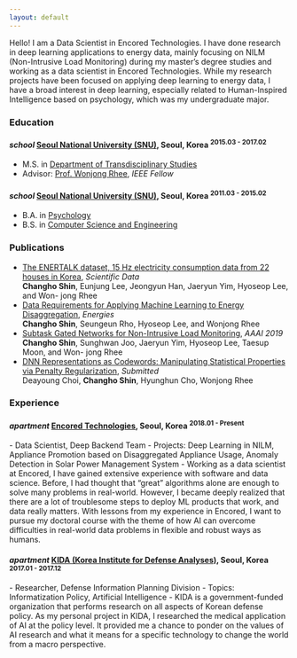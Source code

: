 ```yaml
---
layout: default
---
```


Hello! I am a Data Scientist in Encored Technologies. I have done research in deep learning applications to energy data, mainly focusing on NILM (Non-Intrusive Load Monitoring) during my master’s degree studies and working as a data scientist in Encored Technologies. While my research projects have been focused on applying deep learning to energy data, I have a broad interest in deep learning, especially related to Human-Inspired Intelligence based on psychology, which was my undergraduate major.

### Education

<h4 class="education">
  <i class="material-icons md-18">school</i>
  <a href="http://convergence.snu.ac.kr/">Seoul National University (SNU)</a>, Seoul, Korea
  <sup>2015.03 - 2017.02</sup>
</h4>

- M.S. in [Department of Transdisciplinary Studies]
- Advisor: [Prof. Wonjong Rhee](http://adsl.snu.ac.kr/?p=13209), _IEEE Fellow_
 
[Department of Transdisciplinary Studies]: http://convergence.snu.ac.kr/main/%ea%b5%90%ec%9c%a1-%eb%94%94%ec%a7%80%ed%84%b8%ec%a0%95%eb%b3%b4%ec%9c%b5%ed%95%a9-%ec%a0%84%ea%b3%b5%ec%86%8c%ea%b0%9c-copy?lang=en

<h4 class="education">
  <i class="material-icons md-18">school</i>
  <a href="http://en.snu.ac.kr/">Seoul National University (SNU)</a>, Seoul, Korea
  <sup>2011.03 - 2015.02</sup>
</h4>

- B.A. in [Psychology]
- B.S. in [Computer Science and Engineering]

[Psychology]: http://psych.snu.ac.kr/
[Computer Science and Engineering]: https://cse.snu.ac.kr/en

### Publications
- [The ENERTALK dataset, 15 Hz electricity consumption data from 22 houses in
Korea](https://www.nature.com/articles/s41597-019-0212-5.epdf), _Scientific Data_ <br/>
**Changho Shin**, Eunjung Lee, Jeongyun Han, Jaeryun Yim, Hyoseop Lee, and Won-
jong Rhee <br/>
- [Data Requirements for Applying Machine Learning to Energy Disaggregation](https://www.mdpi.com/1996-1073/12/9/1696), _Energies_ <br/>
**Changho Shin**, Seungeun Rho, Hyoseop Lee, and Wonjong Rhee <br/>
- [Subtask Gated Networks for Non-Intrusive Load Monitoring](https://www.aaai.org/ojs/index.php/AAAI/article/view/3908), _AAAI 2019_ <br/>
**Changho Shin**, Sunghwan Joo, Jaeryun Yim, Hyoseop Lee, Taesup Moon, and Won-
jong Rhee <br/>
- [DNN Representations as Codewords: Manipulating Statistical Properties via Penalty Regularization](https://openreview.net/forum?id=rkQu4Wb0Z), _Submitted_ <br/>
Deayoung Choi, **Changho Shin**, Hyunghun Cho, Wonjong Rhee <br/>

### Experience

<h4 class="experience">
  <i class="material-icons md-18">apartment</i>
  <a href="enertalk.com">Encored Technologies</a>, Seoul, Korea
  <sup>2018.01 - Present</sup>
</h4>
- Data Scientist, Deep Backend Team
- Projects: Deep Learning in NILM, Appliance Promotion based on Disaggregated Appliance Usage, Anomaly Detection in Solar Power Management System
- Working as a data scientist at Encored, I have gained extensive experience with software and data science. Before, I had thought that “great” algorithms alone are enough to solve many problems in real-world. However, I became deeply realized that there are a lot of troublesome steps to deploy ML products that work, and data really matters. With lessons from my experience in Encored, I want to pursue my doctoral course with the theme of how AI can overcome difficulties in real-world data problems in flexible and robust ways as humans.

<h4 class="experience">
  <i class="material-icons md-18">apartment</i>
  <a href="kida.re.kr">KIDA (Korea Institute for Defense Analyses)</a>, Seoul, Korea
  <sup>2017.01 - 2017.12</sup>
</h4>
- Researcher, Defense Information Planning Division
- Topics: Informatization Policy, Artificial Intelligence
- KIDA is a government-funded organization that performs research on all aspects of Korean defense policy. As my personal project in KIDA, I researched the medical application of AI at the policy level. It provided me a chance to ponder on the values of AI research and what it means for a specific technology to change the world from a macro perspective.
